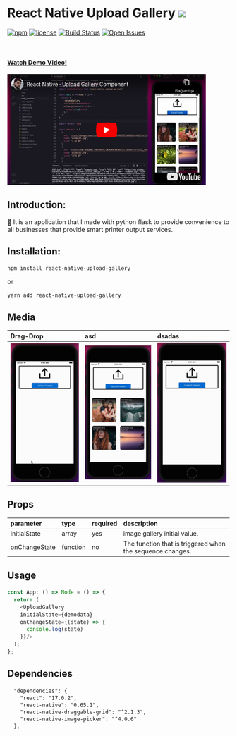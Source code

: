 # React Native Upload Gallery <img src="https://belenyasin.com/wp-content/uploads/2019/07/react-icon.png" width="70"></img>
[![npm](https://img.shields.io/npm/v/react-native-upload-gallery.svg)](https://www.npmjs.com/package/react-native-upload-gallery)
[![license](https://img.shields.io/npm/l/react-native-upload-gallery.svg)](LICENSE)
[![Build Status](https://travis-ci.org/emirthab/react-native-upload-gallery.svg?branch=master)](https://travis-ci.org/m-inan/react-upload-gallery)
[![Open Issues](https://img.shields.io/github/issues/emirthab/react-native-upload-gallery.svg)](https://github.com/m-inan/react-upload-gallery/issues)

 <br />

#### [Watch Demo Video! ](https://www.youtube.com/watch?v=wAd9v5HzVLk)
 <p align="left">
   <a href="https://www.youtube.com/watch?v=wAd9v5HzVLk">
    <img src="https://github.com/emirthab/react-native-upload-gallery/blob/main/example/media/youtube.png?raw=true" width="450">
  </a>
</p>


## Introduction:
:large_blue_circle: It is an application that I made with python flask to provide convenience to all businesses that provide smart printer output services.

## Installation:
```
npm install react-native-upload-gallery
```
or
```
yarn add react-native-upload-gallery
```
## Media

|Drag-Drop|asd  | dsadas|
|:--------|:----|:------|
|<img src="https://github.com/emirthab/react-native-upload-gallery/blob/main/example/media/drag.gif?raw=true" width="200">|<img src="https://github.com/emirthab/react-native-upload-gallery/blob/main/example/media/delete.gif?raw=true" width="200">|<img src="https://github.com/emirthab/react-native-upload-gallery/blob/main/example/media/upload.gif?raw=true" width="200">|


## Props

| parameter  | type   | required | description |
| :--------  | :----  | :------- | :---------- |
| initialState | array | yes | image gallery initial value.|
| onChangeState| function  | no | The function that is triggered when the sequence changes.|

## Usage
```javascript
const App: () => Node = () => {
  return (
    <UploadGallery
    initialState={demodata}
    onChangeState={(state) => {
      console.log(state)
    }}/>
  );
};
```

## Dependencies
```
  "dependencies": {
    "react": "17.0.2",
    "react-native": "0.65.1",
    "react-native-draggable-grid": "^2.1.3",
    "react-native-image-picker": "^4.0.6"
  },
```
